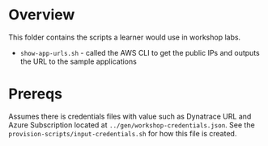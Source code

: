 # Overview

This folder contains the scripts a learner would use in workshop labs.

* `show-app-urls.sh` - called the AWS CLI to get the public IPs and outputs the URL to the sample applications

# Prereqs

Assumes there is credentials files with value such as Dynatrace URL and Azure Subscription located at `../gen/workshop-credentials.json`.  See the `provision-scripts/input-credentials.sh` for how this file is created.
